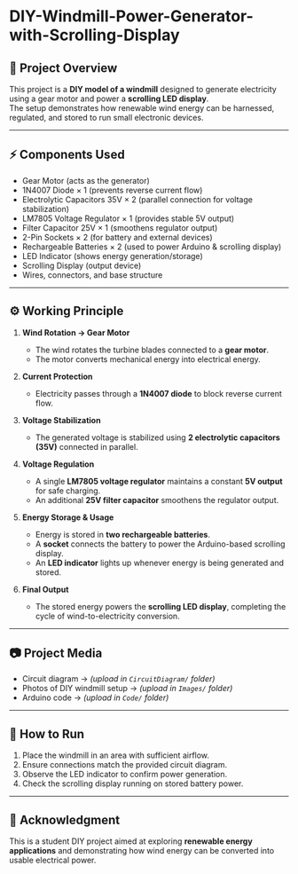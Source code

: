 # DIY-Windmill-Power-Generator-with-Scrolling-Display

## 📖 Project Overview
This project is a **DIY model of a windmill** designed to generate electricity using a gear motor and power a **scrolling LED display**.  
The setup demonstrates how renewable wind energy can be harnessed, regulated, and stored to run small electronic devices.

---

## ⚡ Components Used
- Gear Motor (acts as the generator)  
- 1N4007 Diode × 1 (prevents reverse current flow)  
- Electrolytic Capacitors 35V × 2 (parallel connection for voltage stabilization)  
- LM7805 Voltage Regulator × 1 (provides stable 5V output)  
- Filter Capacitor 25V × 1 (smoothens regulator output)  
- 2-Pin Sockets × 2 (for battery and external devices)  
- Rechargeable Batteries × 2 (used to power Arduino & scrolling display)  
- LED Indicator (shows energy generation/storage)  
- Scrolling Display (output device)  
- Wires, connectors, and base structure  

---

## ⚙️ Working Principle
1. **Wind Rotation → Gear Motor**  
   - The wind rotates the turbine blades connected to a **gear motor**.  
   - The motor converts mechanical energy into electrical energy.  

2. **Current Protection**  
   - Electricity passes through a **1N4007 diode** to block reverse current flow.  

3. **Voltage Stabilization**  
   - The generated voltage is stabilized using **2 electrolytic capacitors (35V)** connected in parallel.  

4. **Voltage Regulation**  
   - A single **LM7805 voltage regulator** maintains a constant **5V output** for safe charging.  
   - An additional **25V filter capacitor** smoothens the regulator output.  

5. **Energy Storage & Usage**  
   - Energy is stored in **two rechargeable batteries**.  
   - A **socket** connects the battery to power the Arduino-based scrolling display.  
   - An **LED indicator** lights up whenever energy is being generated and stored.  

6. **Final Output**  
   - The stored energy powers the **scrolling LED display**, completing the cycle of wind-to-electricity conversion.  

---

## 📷 Project Media
- Circuit diagram → *(upload in `CircuitDiagram/` folder)*  
- Photos of DIY windmill setup → *(upload in `Images/` folder)*  
- Arduino code → *(upload in `Code/` folder)*  

---

## 📌 How to Run
1. Place the windmill in an area with sufficient airflow.  
2. Ensure connections match the provided circuit diagram.  
3. Observe the LED indicator to confirm power generation.  
4. Check the scrolling display running on stored battery power.  

---

## 🙌 Acknowledgment
This is a student DIY project aimed at exploring **renewable energy applications** and demonstrating how wind energy can be converted into usable electrical power.  
